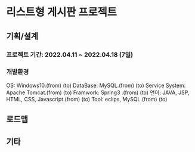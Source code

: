 # 리스트형 게시판 프로젝트
## 기획/설계
### 프로젝트 기간: 2022.04.11 ~ 2022.04.18 (7일)
### 개발환경
OS: Windows10.(from)  (to)
DataBase: MySQL.(from)  (to)
Service System: Apache Tomcat.(from)  (to)
Framwork: Spring3 .(from)  (to)
언어: JAVA, JSP, HTML, CSS, Javascript.(from)  (to)
Tool: eclips, MySQL.(from)  (to)
## 로드맵

## 기타
